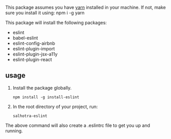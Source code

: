 This package assumes you have [yarn](http://www.npmjs.com/package/yarn) installed in your machine.
If not, make sure you install it using:
    npm i -g yarn

This package will install the following packages:
* eslint
* babel-eslint
* eslint-config-airbnb
* eslint-plugin-import
* eslint-plugin-jsx-a11y
* eslint-plugin-react

## usage
1. Install the package globally.
    ```
    npm install -g install-eslint
    ```

2. In the root directory of your project, run:
    ```
    salhotra-eslint
    ```

The above command will also create a .eslintrc file to get you up and running.

